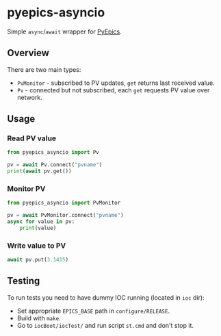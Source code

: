 # pyepics-asyncio

Simple `async`/`await` wrapper for [PyEpics](https://github.com/pyepics/pyepics).

## Overview

There are two main types:
+ `PvMonitor` - subscribed to PV updates, `get` returns last received value.
+ `Pv` - connected but not subscribed, each `get` requests PV value over network.

## Usage

### Read PV value

```python
from pyepics_asyncio import Pv

pv = await Pv.connect("pvname")
print(await pv.get())
```

### Monitor PV

```python
from pyepics_asyncio import PvMonitor

pv = await PvMonitor.connect("pvname")
async for value in pv:
    print(value)
```

### Write value to PV

```python
await pv.put(3.1415)
```

## Testing

To run tests you need to have dummy IOC running (located in `ioc` dir):

+ Set appropriate `EPICS_BASE` path in `configure/RELEASE`.
+ Build with `make`.
+ Go to `iocBoot/iocTest/` and run script `st.cmd` and don't stop it.
